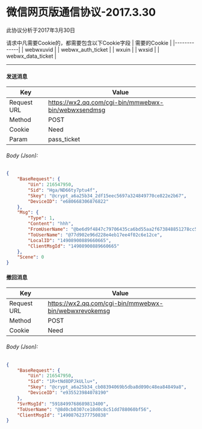 # 微信网页版通信协议-2017.3.30
此协议分析于2017年3月30日

请求中凡需要Cookie的，都需要包含以下Cookie字段
| 需要的Cookie |
|-------------|
| webwxuvid |
| webwx_auth_ticket |
| wxuin |
| wxsid |
| webwx_data_ticket |

---

#### 发送消息
| Key | Value |
|-----|-------|
| Request URL | https://wx2.qq.com/cgi-bin/mmwebwx-bin/webwxsendmsg |
| Method | POST |
| Cookie | Need |
| Param | pass_ticket |
###### Body (Json):
``` json
{
    "BaseRequest": {
        "Uin": 216547950,
        "Sid": "Hga/ND66ty7ptu4f",
        "Skey": "@crypt_a6a25b34_2df15eec5697a324849770ce822e2b67",
        "DeviceID": "e680668306876822"
    },
    "Msg": {
        "Type": 1,
        "Content": "hhh",
        "FromUserName": "@be6d9f4847c79706435ca6bd55aa2f673848851278cc5b0001c49720ee9c3e04",
        "ToUserName": "@77d902e96d228e4eb17ee4f02c6e12ce",
        "LocalID": "14908900889660665",
        "ClientMsgId": "14908900889660665"
    },
    "Scene": 0
}
```


#### 撤回消息
| Key | Value |
|-----|-------|
| Request URL | https://wx2.qq.com/cgi-bin/mmwebwx-bin/webwxrevokemsg |
| Method | POST |
| Cookie | Need |
###### Body (Json):
``` json
{
    "BaseRequest": {
        "Uin": 216547950,
        "Sid": "1R+tNd8DPJkULlu+",
        "Skey": "@crypt_a6a25b34_cb08394069b5dba8d090c48ea84849a8",
        "DeviceID": "e935523984078190"
    },
    "SvrMsgId": "5918499768689813400",
    "ToUserName": "@8d0cb0307ce18d0c8c51dd788060bf56",
    "ClientMsgId": "14908762377750838"
}
```
